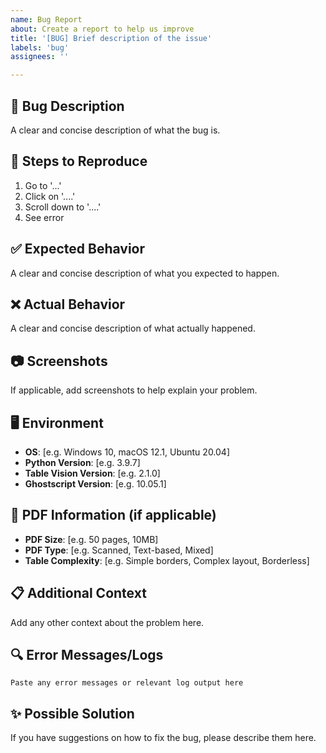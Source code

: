 ```yaml
---
name: Bug Report
about: Create a report to help us improve
title: '[BUG] Brief description of the issue'
labels: 'bug'
assignees: ''

---
```


## 🐛 Bug Description
A clear and concise description of what the bug is.

## 🔄 Steps to Reproduce
1. Go to '...'
2. Click on '....'
3. Scroll down to '....'
4. See error

## ✅ Expected Behavior
A clear and concise description of what you expected to happen.

## ❌ Actual Behavior
A clear and concise description of what actually happened.

## 📷 Screenshots
If applicable, add screenshots to help explain your problem.

## 🖥️ Environment
- **OS**: [e.g. Windows 10, macOS 12.1, Ubuntu 20.04]
- **Python Version**: [e.g. 3.9.7]
- **Table Vision Version**: [e.g. 2.1.0]
- **Ghostscript Version**: [e.g. 10.05.1]

## 📄 PDF Information (if applicable)
- **PDF Size**: [e.g. 50 pages, 10MB]
- **PDF Type**: [e.g. Scanned, Text-based, Mixed]
- **Table Complexity**: [e.g. Simple borders, Complex layout, Borderless]

## 📋 Additional Context
Add any other context about the problem here.

## 🔍 Error Messages/Logs
```
Paste any error messages or relevant log output here
```

## ✨ Possible Solution
If you have suggestions on how to fix the bug, please describe them here.

